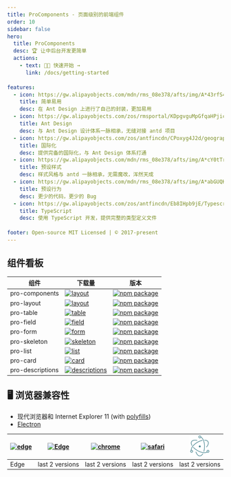 ```yaml
---
title: ProComponents - 页面级别的前端组件
order: 10
sidebar: false
hero:
  title: ProComponents
  desc: 🏆 让中后台开发更简单
  actions:
    - text: 🏮🏮 快速开始 →
      link: /docs/getting-started

features:
  - icon: https://gw.alipayobjects.com/mdn/rms_08e378/afts/img/A*43rfS4dD0MUAAAAAAAAAAABkARQnAQ
    title: 简单易用
    desc: 在 Ant Design 上进行了自己的封装，更加易用
  - icon: https://gw.alipayobjects.com/zos/rmsportal/KDpgvguMpGfqaHPjicRK.svg
    title: Ant Design
    desc: 与 Ant Design 设计体系一脉相承，无缝对接 antd 项目
  - icon: https://gw.alipayobjects.com/zos/antfincdn/CPoxyg4J2d/geography.png
    title: 国际化
    desc: 提供完备的国际化，与 Ant Design 体系打通
  - icon: https://gw.alipayobjects.com/mdn/rms_08e378/afts/img/A*cY0tTr8q3Y4AAAAAAAAAAABkARQnAQ
    title: 预设样式
    desc: 样式风格与 antd 一脉相承，无需魔改，浑然天成
  - icon: https://gw.alipayobjects.com/mdn/rms_08e378/afts/img/A*abGUQKUocSMAAAAAAAAAAABkARQnAQ
    title: 预设行为
    desc: 更少的代码，更少的 Bug
  - icon: https://gw.alipayobjects.com/zos/antfincdn/Eb8IHpb9jE/Typescript_logo_2020.svg
    title: TypeScript
    desc: 使用 TypeScript 开发，提供完整的类型定义文件

footer: Open-source MIT Licensed | © 2017-present
---
```


## 组件看板

| 组件 | 下载量 | 版本 |
| --- | --- | --- |
| pro-components | [![layout](https://img.shields.io/npm/dw/@bicitech-design/pro-components.svg)](https://www.npmjs.com/package/@bicitech-design/pro-components) | [![npm package](https://img.shields.io/npm/v/@bicitech-design/pro-components.svg?style=flat-square?style=flat-square)](https://www.npmjs.com/package/@bicitech-design/pro-components) |
| pro-layout | [![layout](https://img.shields.io/npm/dw/@bicitech-design/pro-layout.svg)](https://www.npmjs.com/package/@bicitech-design/pro-layout) | [![npm package](https://img.shields.io/npm/v/@bicitech-design/pro-layout.svg?style=flat-square?style=flat-square)](https://www.npmjs.com/package/@bicitech-design/pro-layout) |
| pro-table | [![table](https://img.shields.io/npm/dw/@bicitech-design/pro-table.svg)](https://www.npmjs.com/package/@bicitech-design/pro-table) | [![npm package](https://img.shields.io/npm/v/@bicitech-design/pro-table.svg?style=flat-square?style=flat-square)](https://www.npmjs.com/package/@bicitech-design/pro-table) |
| pro-field | [![field](https://img.shields.io/npm/dw/@bicitech-design/pro-field.svg)](https://www.npmjs.com/package/@bicitech-design/pro-field) | [![npm package](https://img.shields.io/npm/v/@bicitech-design/pro-field.svg?style=flat-square?style=flat-square)](https://www.npmjs.com/package/@bicitech-design/pro-field) |
| pro-form | [![form](https://img.shields.io/npm/dw/@bicitech-design/pro-form.svg)](https://www.npmjs.com/package/@bicitech-design/pro-form) | [![npm package](https://img.shields.io/npm/v/@bicitech-design/pro-form.svg?style=flat-square?style=flat-square)](https://www.npmjs.com/package/@bicitech-design/pro-form) |
| pro-skeleton | [![skeleton](https://img.shields.io/npm/dw/@bicitech-design/pro-skeleton.svg)](https://www.npmjs.com/package/@bicitech-design/pro-skeleton) | [![npm package](https://img.shields.io/npm/v/@bicitech-design/pro-skeleton.svg?style=flat-square?style=flat-square)](https://www.npmjs.com/package/@bicitech-design/pro-skeleton) |
| pro-list | [![list](https://img.shields.io/npm/dw/@bicitech-design/pro-list.svg)](https://www.npmjs.com/package/@bicitech-design/pro-list) | [![npm package](https://img.shields.io/npm/v/@bicitech-design/pro-list.svg?style=flat-square?style=flat-square)](https://www.npmjs.com/package/@bicitech-design/pro-list) |
| pro-card | [![card](https://img.shields.io/npm/dw/@bicitech-design/pro-card.svg)](https://www.npmjs.com/package/@bicitech-design/pro-card) | [![npm package](https://img.shields.io/npm/v/@bicitech-design/pro-card.svg?style=flat-square?style=flat-square)](https://www.npmjs.com/package/@bicitech-design/pro-card) |
| pro-descriptions | [![descriptions](https://img.shields.io/npm/dw/@bicitech-design/pro-card.svg)](https://www.npmjs.com/package/@bicitech-design/pro-descriptions) | [![npm package](https://img.shields.io/npm/v/@bicitech-design/pro-descriptions.svg?style=flat-square?style=flat-square)](https://www.npmjs.com/package/@bicitech-design/pro-descriptions) |

## 🖥 浏览器兼容性

- 现代浏览器和 Internet Explorer 11 (with [polyfills](https://stackoverflow.com/questions/57020976/polyfills-in-2019-for-ie11))
- [Electron](https://www.electronjs.org/)

| [![edge](https://raw.githubusercontent.com/alrra/browser-logos/master/src/edge/edge_48x48.png)](http://godban.github.io/browsers-support-badges/) | [![Edge](https://raw.githubusercontent.com/alrra/browser-logos/master/src/firefox/firefox_48x48.png)](http://godban.github.io/browsers-support-badges/) | [![chrome](https://raw.githubusercontent.com/alrra/browser-logos/master/src/chrome/chrome_48x48.png)](http://godban.github.io/browsers-support-badges/) | [![safari](https://raw.githubusercontent.com/alrra/browser-logos/master/src/safari/safari_48x48.png)](http://godban.github.io/browsers-support-badges/) | [![electron_48x48](https://raw.githubusercontent.com/alrra/browser-logos/master/src/electron/electron_48x48.png)](http://godban.github.io/browsers-support-badges/) |
| --- | --- | --- | --- | --- |
| Edge | last 2 versions | last 2 versions | last 2 versions | last 2 versions |
